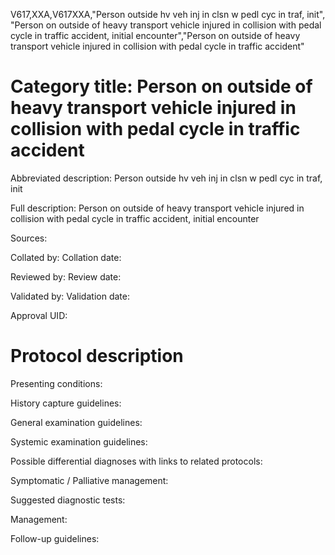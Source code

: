 V617,XXA,V617XXA,"Person outside hv veh inj in clsn w pedl cyc in traf, init", "Person on outside of heavy transport vehicle injured in collision with pedal cycle in traffic accident, initial encounter","Person on outside of heavy transport vehicle injured in collision with pedal cycle in traffic accident"
# Category title: Person on outside of heavy transport vehicle injured in collision with pedal cycle in traffic accident

Abbreviated description: Person outside hv veh inj in clsn w pedl cyc in traf, init

Full description: Person on outside of heavy transport vehicle injured in collision with pedal cycle in traffic accident, initial encounter

Sources:

Collated by:
Collation date:

Reviewed by:
Review date:

Validated by:
Validation date:

Approval UID:

# Protocol description

Presenting conditions:

History capture guidelines:

General examination guidelines:

Systemic examination guidelines:

Possible differential diagnoses with links to related protocols:

Symptomatic / Palliative management:

Suggested diagnostic tests:

Management:

Follow-up guidelines:

